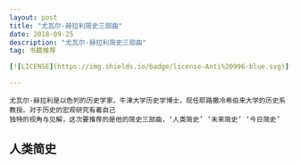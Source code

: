 ```yaml
---
layout: post
title: "尤瓦尔·赫拉利简史三部曲"
date: 2018-09-25
description: "尤瓦尔·赫拉利简史三部曲"
tag: 书籍推荐

[![LICENSE](https://img.shields.io/badge/license-Anti%20996-blue.svg)](https://github.com/996icu/996.ICU/blob/master/LICENSE)

---   
```


    尤瓦尔·赫拉利是以色列的历史学家，牛津大学历史学博士，现任耶路撒冷希伯来大学的历史系教授。对于历史的宏观研究有着自己
    独特的视角与见解，这次要推荐的是他的简史三部曲，‘人类简史’ ‘未来简史’ ‘今日简史’


## 人类简史

